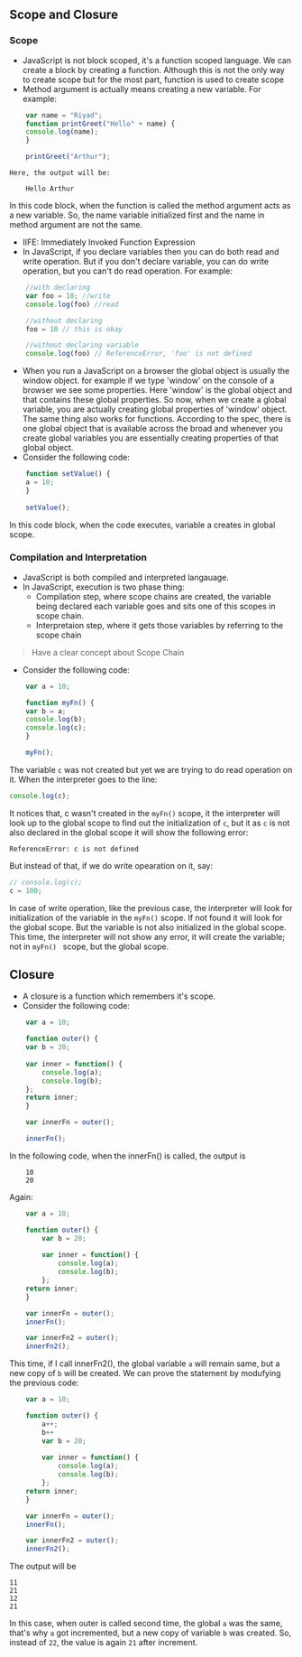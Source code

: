 ## Scope and Closure

### Scope

 - JavaScript is not block scoped, it's a function scoped language. We can create a block by creating a function. Although this is not the only way to create scope but for the most part, function is used to create scope
- Method argument is actually means creating a new variable. For example:
```javascript
    var name = "Riyad";
    function printGreet("Hello" + name) {
    console.log(name);
    }

    printGreet("Arthur");
```
    Here, the output will be:
```code
    Hello Arthur
```
In this code block, when the function is called the method argument acts as a new variable. So, the name variable initialized first and the name in method argument are not the same.

- IIFE: Immediately Invoked Function Expression
- In JavaScript, if you declare variables then you can do both read and write operation. But if you don't declare variable, you can do write operation, but you can't do read operation. For example:
```javascript
    //with declaring
    var foo = 10; //write
    console.log(foo) //read

    //without declaring
    foo = 10 // this is okay

    //without declaring variable
    console.log(foo) // ReferenceError, 'foo' is not defined
```
- When you run a JavaScript on a browser the global object is usually the window object. for example if we type 'window' on the console of a browser we see some properties. Here 'window' is the global object and that contains these global properties. So now, when we create a global variable, you are actually creating global properties of 'window' object. The same thing also works for functions. According to the spec, there is one global object that is available across the broad and whenever you create global variables you are essentially creating properties of that global object.
- Consider the following code:
```javascript
    function setValue() {
    a = 10;
    }
    
    setValue();
```
In this code block, when the code executes, variable a creates in global scope.

### Compilation and Interpretation
- JavaScript is both compiled and interpreted langauage.
- In JavaScript, execution is two phase thing:
    - Compilation step, where scope chains are created, the variable being declared each variable goes and sits one of this scopes in scope chain.
    - Interpretaion step, where it gets those variables by referring to the scope chain
> Have a clear concept about Scope Chain 

- Consider the following code:
```javascript
    var a = 10;

    function myFn() {
    var b = a;
    console.log(b);
    console.log(c);
    }

    myFn();
```
The variable ``` c ``` was not created but yet we are trying to do read operation on it. When the interpreter goes to the line:
```javascript
console.log(c);
```
It notices that, c wasn't created in the ``` myFn() ``` scope, it the interpreter will look up to the global scope to find out the initialization of ``` c ```, but it as ``` c ``` is not also declared in the global scope it will show the following error:
 ``` code
 ReferenceError: c is not defined
 ```

But instead of that, if we do write opearation on it, say:
```javascript
// console.log(c); 
c = 100; 
```
In case of write operation, like the previous case, the interpreter will look for initialization of the variable in the ``` myFn() ``` scope. If not found it will look for the global scope. But the variable is not also initialized in the global scope. This time, the interpreter will not show any error, it will create the variable; not in ```myFn() ``` scope, but the global scope.


## Closure

- A closure is a function which remembers it's scope.
- Consider the following code:
```javascript
    var a = 10;

    function outer() {
    var b = 20;
    
    var inner = function() {
        console.log(a);
        console.log(b);
    };
    return inner;
    }

    var innerFn = outer();

    innerFn();
```
In the following code, when the innerFn() is called, the output is
``` code
    10
    20
```

Again:

```javascript
    var a = 10;

    function outer() {
        var b = 20;
        
        var inner = function() {
            console.log(a);
            console.log(b);
        };
    return inner;
    }

    var innerFn = outer();
    innerFn();

    var innerFn2 = outer();
    innerFn2();
```

This time, if I call innerFn2(), the global variable ``` a ``` will remain same, but a new copy of ``` b ``` will be created. We can prove the statement by modufying the previous code:
```javascript
    var a = 10;

    function outer() {
        a++;
        b++
        var b = 20;
    
        var inner = function() {
            console.log(a);
            console.log(b);
        };
    return inner;
    }

    var innerFn = outer();
    innerFn();

    var innerFn2 = outer();
    innerFn2();
```
The output will be 

``` code
11
21
12
21
```
In this case, when outer is called second time, the global ``` a ``` was the same, that's why ``` a ``` got incremented, but a new copy of variable ``` b ``` was created. So, instead of ``` 22 ```, the value is again ``` 21 ``` after increment. 
